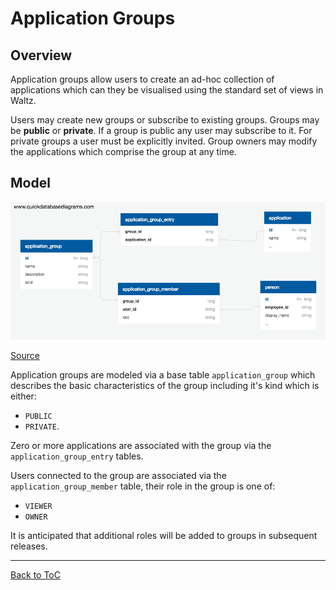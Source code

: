 # Application Groups

## Overview

Application groups allow users to create an ad-hoc collection of
applications which can they be visualised using the standard
set of views in Waltz.

Users may create new groups or subscribe to existing groups. Groups may 
be __public__ or __private__.  If a group is public any user may 
subscribe to it.  For private groups a user must be explicitly 
invited.  Group owners may modify the applications which comprise the 
group at any time.
 


## Model


![Schema Diagram](images/app_groups_schema.png)

[Source](https://app.quickdatabasediagrams.com/#/schema/zc5QN1v4SEeBez8OnMJyRQ)



Application groups are modeled via a base table `application_group` which 
describes the basic characteristics of the group including it's kind which is 
either:
- `PUBLIC` 
- `PRIVATE`.  
 
Zero or more applications are associated with the group via 
the `application_group_entry` tables.  

Users connected to the group are
associated via the `application_group_member` table, their role in the group 
is one of:
- `VIEWER`
- `OWNER`

It is anticipated that additional roles will be added to groups in subsequent 
releases.


---
[Back to ToC](../README.md)
